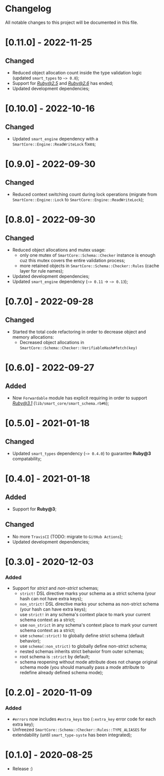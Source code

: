 # Changelog
All notable changes to this project will be documented in this file.

# [0.11.0] - 2022-11-25
## Changed
- Reduced object allocation count inside the type validation logic (updated `smart_types` to `~> 0.8`);
- Support for *Ruby@2.5* and *Ruby@2.6* has ended;
- Updated development dependencies;

# [0.10.0] - 2022-10-16
## Changed
- Updated `smart_engine` dependency with a `SmartCore::Engine::ReadWriteLock` fixes;

# [0.9.0] - 2022-09-30
## Changed
- Reduced context switching count during lock operations (migrate from `SmartCore::Engine::Lock` to `SmartCore::Engine::ReadWriteLock`);

# [0.8.0] - 2022-09-30
## Changed
- Reduced object allocations and mutex usage:
  - only one mutex of `SmartCore::Schema::Checker` instance is enough cuz this mutex covers the entire validation process;
  - more retained objects in `SmartCore::Schema::Checker::Rules` (cache layer for rule names);
- Updated development dependencies;
- Updated `smart_engine` dependency (`~> 0.11` -> `~> 0.13`);

# [0.7.0] - 2022-09-28
## Changed
- Started the total code refactoring in order to decrease object and memory allocations:
  - Decreased object allocations in `SmartCore::Schema::Checker::VerifiableHash#fetch(key)`

# [0.6.0] - 2022-09-27
## Added
- Now `Forwardable` module has explicit requiring in order to support *Ruby@3.1* (`lib/smart_core/smart_schema.rb#6`);

# [0.5.0] - 2021-01-18
## Changed
- Updated `smart_types` dependency (`~> 0.4.0`) to guarantee **Ruby@3** compatability;

# [0.4.0] - 2021-01-18
## Added
- Support for **Ruby@3**;

## Changed
- No more `TravisCI` (TODO: migrate to `GitHub Actions`);
- Updated development dependencies;

# [0.3.0] - 2020-12-03
### Added
- Support for *strict* and *non-strict* schemas;
  - `strict!` DSL directive marks your schema as a strict schema (your hash can not have extra keys);
  - `non_strict!` DSL directive marks your schema as non-strict schema (your hash can have extra keys);
  - use `strict!` in any schema's context place to mark your current schema context as a strict;
  - use `non_strict` in any schema's context place to mark your current schema context as a strict;
  - use `schema(:strict)` to globally define strict schema (default behavior);
  - use `schema(:non_strict)` to globally define non-strict schema;
  - nested schemas inherits strict behavior from outer schemas;
  - root schema is `:strict` by default;
  - schema reopening without mode attribute does not change original schema mode
    (you should manually pass a mode attribute to redefine already defined schema mode);

# [0.2.0] - 2020-11-09
### Added
- `#errors` now includes `#extra_keys` too (`:extra_key` error code for each extra key);
- Unfreezed `SmartCore::Schema::Checker::Rules::TYPE_ALIASES` for extendability (until `smart_type-syste` has been integrated);

# [0.1.0] - 2020-08-25

- Release :)
